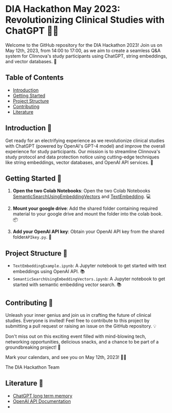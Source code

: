 # DIA Hackathon May 2023: Revolutionizing Clinical Studies with ChatGPT 🚀🌐

Welcome to the GitHub repository for the DIA Hackathon 2023! Join us on May 12th, 2023, from 14:00 to 17:00, as we aim to create a seamless Q&A system for Clinnova's study participants using ChatGPT, string embeddings, and vector databases. 🎉

## Table of Contents
- [Introduction](#introduction)
- [Getting Started](#getting-started)
- [Project Structure](#project-structure)
- [Contributing](#contributing)
- [Literature](#Literature)

## Introduction 🎯
Get ready for an electrifying experience as we revolutionize clinical studies with ChatGPT (powered by OpenAI's GPT-4 model) and improve the overall experience for study participants. Our mission is to streamline Clinnova's study protocol and data protection notice using cutting-edge techniques like string embeddings, vector databases, and OpenAI API services. 🤖

## Getting Started 🚦

1. **Open the two Colab Notebooks**: Open the two Colab Notebooks [SemanticSearchUsingEmbeddingVectors](https://colab.research.google.com/github/Fuenfgeld/ChatGPTHackathon/blob/main/SemanticSearchUsingEmbeddingVectors.ipynb) and [TextEmbedding](https://colab.research.google.com/github/Fuenfgeld/ChatGPTHackathon/blob/main/TextEmbedding.ipynb). 💻

2. **Mount your google drive**: Add the shared folder containing required material to your google drive and mount the folder into the colab book. 📦

3. **Add your OpenAI API key**: Obtain your OpenAI API key from the shared folder`APIkey.py`. 🔑

## Project Structure 📁
- `TextEmbeddingExample.ipynb`: A Jupyter notebook to get started with text embeddings using OpenAI API. 📚
- `SemanticSearchUsingEmbeddingVectors.ipynb`: A Jupyter notebook to get started with semantic embedding vector search. 📚

## Contributing 🤝
Unleash your inner genius and join us in crafting the future of clinical studies. Everyone is invited! Feel free to contribute to this project by submitting a pull request or raising an issue on the GitHub repository. 💡

Don't miss out on this exciting event filled with mind-blowing tech, networking opportunities, delicious snacks, and a chance to be part of a groundbreaking project! 🥳

Mark your calendars, and see you on May 12th, 2023! 🚀🎉

The DIA Hackathon Team

## Literature 📖
- [ChatGPT long term memory](https://towardsdatascience.com/generative-question-answering-with-long-term-memory-c280e237b144) 
- [OpenAI API Documentation](https://platform.openai.com/docs/guides/embeddings)
- 
